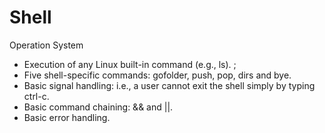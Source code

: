 # Shell
Operation System 
- Execution of any Linux built-in command (e.g., ls). ;
- Five shell-specific commands: gofolder, push, pop, dirs and bye. 
- Basic signal handling: i.e., a user cannot exit the shell simply by typing ctrl-c. 
- Basic command chaining: && and ||. 
- Basic error handling.
